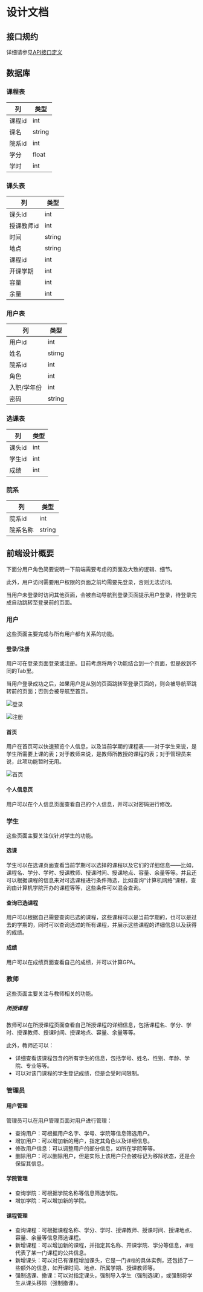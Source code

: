 # 设计文档

## 接口规约

详细请参见[API接口定义](./open-api.md)

## 数据库
### 课程表
| 列     | 类型   |
| ------ | ------ |
| 课程id | int    |
| 课名   | string |
| 院系id | int    |
| 学分   | float  |
| 学时   | int    |

### 课头表
| 列         | 类型   |
| ---------- | ------ |
| 课头id     | int    |
| 授课教师id | int    |
| 时间       | string |
| 地点       | string |
| 课程id     | int    |
| 开课学期   | int    |
| 容量       | int    |
| 余量       | int    |


### 用户表
| 列          | 类型   |
| ----------- | ------ |
| 用户id      | int    |
| 姓名        | stirng |
| 院系id      | int    |
| 角色        | int    |
| 入职/学年份 | int    |
| 密码        | string |

### 选课表
| 列     | 类型 |
| ------ | ---- |
| 课头id | int  |
| 学生id | int  |
| 成绩   | int  |

### 院系
| 列       | 类型   |
| -------- | ------ |
| 院系id   | int    |
| 院系名称 | string |


## 前端设计概要

下面分用户角色简要说明一下前端需要考虑的页面及大致的逻辑、细节。

此外，用户访问需要用户权限的页面之前均需要先登录，否则无法访问。

当用户未登录时访问其他页面，会被自动导航到登录页面提示用户登录，待登录完成自动跳转至登录前的页面。

### 用户

这些页面主要完成与所有用户都有关系的功能。

#### 登录/注册

用户可在登录页面登录或注册。目前考虑将两个功能结合到一个页面，但是放到不同的Tab里。

当用户登录成功之后，如果用户是从别的页面跳转至登录页面的，则会被导航至跳转前的页面；否则会被导航至首页。

![登录](./imgs/ui/login.png)

![注册](./imgs/ui/register.png)


#### 首页

用户在首页可以快速预览个人信息，以及当前学期的课程表——对于学生来说，是学生所需要上课的表；对于教师来说，是教师所教授的课程的表；对于管理员来说，此项功能暂时无用。

![首页](./imgs/ui/home.png)

#### 个人信息页

用户可以在个人信息页面查看自己的个人信息，并可以对密码进行修改。

### 学生

这些页面主要关注仅针对学生的功能。

#### 选课

学生可以在选课页面查看当前学期可以选择的课程以及它们的详细信息——比如，课程名、学分、学时、授课教师、授课时间、授课地点、容量、余量等等。并且还可以根据课程的信息来对可选课程进行条件筛选，比如查询“计算机网络”课程，查询由计算机学院开办的课程等等，这些条件可以混合查询。

#### 查询已选课程

用户可以根据自己需要查询已选的课程，这些课程可以是当前学期的，也可以是过去的学期的，同时可以查询选过的所有课程，并展示这些课程的详细信息以及获得的成绩。

#### 成绩

用户可以在成绩页面查看自己的成绩，并可以计算GPA。

### 教师

这些页面主要关注与教师相关的功能。

##### 所授课程

教师可以在所授课程页面查看自己所授课程的详细信息，包括课程名、学分、学时、授课教师、授课时间、授课地点、容量、余量等等。

此外，教师还可以：

- 详细查看该课程包含的所有学生的信息，包括学号、姓名、性别、年龄、学院、专业等等。
- 可以对该门课程的学生登记成绩，但是会受时间限制。

### 管理员

#### 用户管理

管理员可以在用户管理页面对用户进行管理：

- 查询用户：可根据用户名字、学号、学院等信息筛选用户。
- 增加用户：可以增加新的用户，指定其角色以及详细信息。
- 修改用户信息：可以调整用户的部分信息，如所在学院等等。
- 删除用户：可以删除用户，但是实际上该用户只会被标记为移除状态，还是会保留其信息。

#### 学院管理

- 查询学院：可根据学院名称等信息筛选学院。
- 增加学院：可以增加新的学院。

#### 课程管理

- 查询课程：可根据课程名称、学分、学时、授课教师、授课时间、授课地点、容量、余量等信息筛选课程。
- 新增课程：可以增加新的课程，并指定其名称、开课学院、学分等信息，`课程`代表了某一门课程的公共信息。
- 新增课头：可以对已有课程增加课头，它是一门`课程`的具体实例，还包括了一些额外的信息，如开课时间、地点、所属学期、授课教师等。
- 强制选课、撤课：可以对指定课头，强制导入学生（强制选课），或强制将学生从课头移除（强制撤课）。